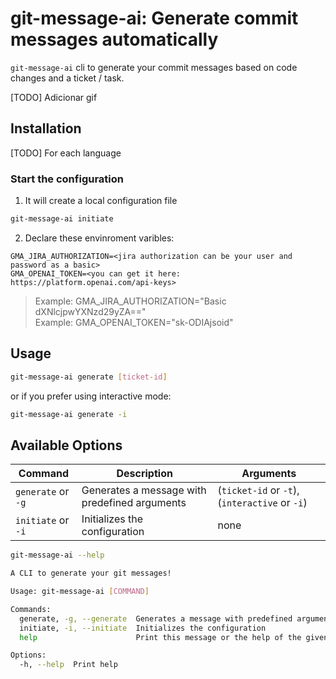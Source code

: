 # git-message-ai: Generate commit messages automatically

`git-message-ai` cli to generate your commit messages based on code changes and a ticket / task.

[TODO] Adicionar gif

## Installation

[TODO] For each language

### Start the configuration

1. It will create a local configuration file

```bash
git-message-ai initiate
```

2. Declare these envinroment varibles:

```.env
GMA_JIRA_AUTHORIZATION=<jira authorization can be your user and password as a basic>
GMA_OPENAI_TOKEN=<you can get it here: https://platform.openai.com/api-keys>
```

> Example: GMA_JIRA_AUTHORIZATION="Basic dXNlcjpwYXNzd29yZA=="   
> Example: GMA_OPENAI_TOKEN="sk-ODIAjsoid"

## Usage

```bash
git-message-ai generate [ticket-id]
```

or if you prefer using interactive mode:

```bash
git-message-ai generate -i
```

## Available Options

| Command            | Description                                     | Arguments                                         |
| ------------------ | ----------------------------------------------- | ------------------------------------------------- |
| `generate` or `-g` | Generates a message with predefined arguments   | (`ticket-id` or `-t`), (`interactive` or `-i`) |
| `initiate` or `-i` | Initializes the configuration                   | none                                              |

```bash
git-message-ai --help  

A CLI to generate your git messages!

Usage: git-message-ai [COMMAND]

Commands:
  generate, -g, --generate  Generates a message with predefined arguments
  initiate, -i, --initiate  Initializes the configuration
  help                      Print this message or the help of the given subcommand(s)

Options:
  -h, --help  Print help
```
